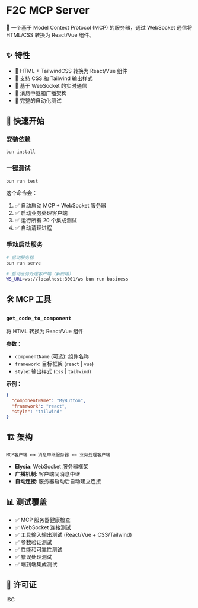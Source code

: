 # F2C MCP Server

🚀 一个基于 Model Context Protocol (MCP) 的服务器，通过 WebSocket 通信将 HTML/CSS 转换为 React/Vue 组件。

## ✨ 特性

- 🔄 HTML + TailwindCSS 转换为 React/Vue 组件
- 🎨 支持 CSS 和 Tailwind 输出样式
- 🔌 基于 WebSocket 的实时通信
- 📡 消息中继和广播架构
- 🧪 完整的自动化测试

## 🚀 快速开始

### 安装依赖
```bash
bun install
```

### 一键测试
```bash
bun run test
```

这个命令会：
1. ✅ 自动启动 MCP + WebSocket 服务器
2. ✅ 启动业务处理客户端
3. ✅ 运行所有 20 个集成测试
4. ✅ 自动清理进程

### 手动启动服务
```bash
# 启动服务器
bun run serve

# 启动业务处理客户端（新终端）
WS_URL=ws://localhost:3001/ws bun run business
```

## 🛠️ MCP 工具

### `get_code_to_component`
将 HTML 转换为 React/Vue 组件

**参数：**
- `componentName` (可选): 组件名称
- `framework`: 目标框架 (`react` | `vue`)
- `style`: 输出样式 (`css` | `tailwind`)

**示例：**
```json
{
  "componentName": "MyButton",
  "framework": "react",
  "style": "tailwind"
}
```

## 🏗️ 架构

```
MCP客户端 ←→ 消息中继服务器 ←→ 业务处理客户端
```

- **Elysia**: WebSocket 服务器框架
- **广播机制**: 客户端间消息中继
- **自动连接**: 服务器启动后自动建立连接

## 📊 测试覆盖

- ✅ MCP 服务器健康检查
- ✅ WebSocket 连接测试
- ✅ 工具输入输出测试 (React/Vue + CSS/Tailwind)
- ✅ 参数验证测试
- ✅ 性能和可靠性测试
- ✅ 错误处理测试
- ✅ 端到端集成测试

## 📝 许可证

ISC